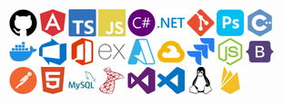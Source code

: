 <img width="48" src=".github/simple-icons/github.svg">
<img width="48" src=".github/simple-icons/angular.svg">
<img width="48" src=".github/simple-icons/typescript.svg">
<img width="48" src=".github/simple-icons/javascript.svg">
<img width="48" src=".github/simple-icons/csharp.svg">
<img width="48" src=".github/simple-icons/dotnet.svg">
<img width="48" src=".github/simple-icons/git.svg">
<img width="48" src=".github/simple-icons/adobephotoshop.svg">
<img width="48" src=".github/simple-icons/cplusplus.svg">
<img width="48" src=".github/simple-icons/docker.svg">
<img width="48" src=".github/simple-icons/azuredevops.svg">
<img width="48" src=".github/simple-icons/microsoftoffice.svg">
<img width="48" src=".github/simple-icons/express.svg">
<img width="48" src=".github/simple-icons/microsoftazure.svg">
<img width="48" src=".github/simple-icons/googlecloud.svg">
<img width="48" src=".github/simple-icons/jira.svg">
<img width="48" src=".github/simple-icons/nodedotjs.svg">
<img width="48" src=".github/simple-icons/bootstrap.svg">
<img width="48" src=".github/simple-icons/postman.svg">
<img width="48" src=".github/simple-icons/html5.svg">
<img width="48" src=".github/simple-icons/mysql.svg">
<img width="48" src=".github/simple-icons/microsoftsqlserver.svg">
<img width="48" src=".github/simple-icons/visualstudio.svg">
<img width="48" src=".github/simple-icons/visualstudiocode.svg">
<img width="48" src=".github/simple-icons/linux.svg">
<img width="48" src=".github/simple-icons/firebase.svg">

<!--
  Icons Source:
  https://simpleicons.org/
-->
